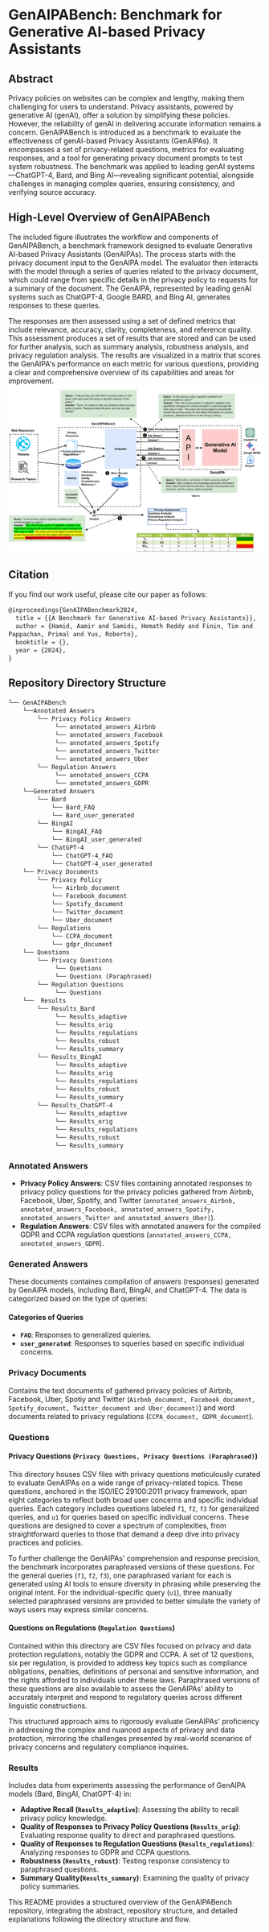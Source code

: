 # GenAIPABench: Benchmark for Generative AI-based Privacy Assistants

## Abstract
Privacy policies on websites can be complex and lengthy, making them challenging for users to understand. Privacy assistants, powered by generative AI (genAI), offer a solution by simplifying these policies. However, the reliability of genAI in delivering accurate information remains a concern. GenAIPABench is introduced as a benchmark to evaluate the effectiveness of genAI-based Privacy Assistants (GenAIPAs). It encompasses a set of privacy-related questions, metrics for evaluating responses, and a tool for generating privacy document prompts to test system robustness. The benchmark was applied to leading genAI systems—ChatGPT-4, Bard, and Bing AI—revealing significant potential, alongside challenges in managing complex queries, ensuring consistency, and verifying source accuracy.


## High-Level Overview of GenAIPABench

The included figure illustrates the workflow and components of GenAIPABench, a benchmark framework designed to evaluate Generative AI-based Privacy Assistants (GenAIPAs). The process starts with the privacy document input to the GenAIPA model. The evaluator then interacts with the model through a series of queries related to the privacy document, which could range from specific details in the privacy policy to requests for a summary of the document. The GenAIPA, represented by leading genAI systems such as ChatGPT-4, Google BARD, and Bing AI, generates responses to these queries.

The responses are then assessed using a set of defined metrics that include relevance, accuracy, clarity, completeness, and reference quality. This assessment produces a set of results that are stored and can be used for further analysis, such as summary analysis, robustness analysis, and privacy regulation analysis. The results are visualized in a matrix that scores the GenAIPA's performance on each metric for various questions, providing a clear and comprehensive overview of its capabilities and areas for improvement.
![Figure 1: A high-level overview of GenAIPABench](./arch.png)

## Citation

If you find our work useful, please cite our paper as follows:

```
@inproceedings{GenAIPABenchmark2024,
  title = {{A Benchmark for Generative AI-based Privacy Assistants}},
  author = {Hamid, Aamir and Samidi, Hemath Reddy and Finin, Tim and Pappachan, Primal and Yus, Roberto},
  booktitle = {},
  year = {2024},
}
```



## Repository Directory Structure

    └── GenAIPABench
        └──Annotated Answers
            └── Privacy Policy Answers
	             └── annotated_answers_Airbnb  	
	             └── annotated_answers_Facebook
	             └── annotated_answers_Spotify 	
	             └── annotated_answers_Twitter
	             └── annotated_answers_Uber
            └── Regulation Answers
	             └── annotated_answers_CCPA  	
	             └── annotated_answers_GDPR
        └──Generated Answers
            └── Bard
                └── Bard_FAQ
                └── Bard_user_generated
            └── BingAI
                └── BingAI_FAQ
                └── BingAI_user_generated
            └── ChatGPT-4
                └── ChatGPT-4_FAQ
                └── ChatGPT-4_user_generated
        └── Privacy Documents
            └── Privacy Policy
                └── Airbnb_document
                └── Facebook_document
                └── Spotify_document
                └── Twitter_document
                └── Uber_document
            └── Regulations
                └── CCPA_document
                └── gdpr_document
        └── Questions
            └── Privacy Questions
                 └── Questions   	
	             └── Questions (Paraphrased)  
            └── Regulation Questions 
	             └── Questions
        └──  Results
	        └── Results_Bard
	             └── Results_adaptive  	
	             └── Results_orig
                 └── Results_regulations
                 └── Results_robust
                 └── Results_summary
            └── Results_BingAI
	             └── Results_adaptive  	
	             └── Results_orig
                 └── Results_regulations
                 └── Results_robust
                 └── Results_summary
            └── Results_ChatGPT-4
                 └── Results_adaptive  	
	             └── Results_orig
                 └── Results_regulations
                 └── Results_robust
                 └── Results_summary


### Annotated Answers
- **Privacy Policy Answers**: CSV files containing annotated responses to privacy policy questions for the privacy policies gathered from Airbnb, Facebook, Uber, Spotify, and Twitter (`annotated_answers_Airbnb, annotated_answers_Facebook, annotated_answers_Spotify, annotated_answers_Twitter and annotated_answers_Uber)`).
- **Regulation Answers**: CSV files with annotated answers for the compiled GDPR and CCPA regulation questions (`annotated_answers_CCPA, annotated_answers_GDPR`).

### Generated Answers

These documents containes compilation of answers (responses) generated by GenAIPA models, including Bard, BingAI, and ChatGPT-4. The data is categorized based on the type of queries:

#### Categories of Queries

- **`FAQ`**: Responses to generalized quieries.
- **`user_generated`**: Responses to squeries based on specific individual concerns.



### Privacy Documents
Contains the text documents of gathered privacy policies of Airbnb, Facebook, Uber, Spotiy and Twitter (`Airbnb_document, Facebook_document, Spotify_document, Twitter_document and Uber_document)`) and word documents related to privacy regulations (`CCPA_document, GDPR_document`).

### Questions
#### Privacy Questions (`Privacy Questions, Privacy Questions (Paraphrased)`)
This directory houses CSV files with privacy questions meticulously curated to evaluate GenAIPAs on a wide range of privacy-related topics. These questions, anchored in the ISO/IEC 29100:2011 privacy framework, span eight categories to reflect both broad user concerns and specific individual queries. Each category includes questions labeled `f1`, `f2`, `f3` for generalized queries, and `u1` for queries based on specific individual concerns. These questions are designed to cover a spectrum of complexities, from straightforward queries to those that demand a deep dive into privacy practices and policies.

To further challenge the GenAIPAs' comprehension and response precision, the benchmark incorporates paraphrased versions of these questions. For the general queries (`f1`, `f2`, `f3`), one paraphrased variant for each is generated using AI tools to ensure diversity in phrasing while preserving the original intent. For the individual-specific query (`u1`), three manually selected paraphrased versions are provided to better simulate the variety of ways users may express similar concerns.

#### Questions on Regulations (`Regulation Questions`)
Contained within this directory are CSV files focused on privacy and data protection regulations, notably the GDPR and CCPA. A set of 12 questions, six per regulation, is provided to address key topics such as compliance obligations, penalties, definitions of personal and sensitive information, and the rights afforded to individuals under these laws. Paraphrased versions of these questions are also available to assess the GenAIPAs' ability to accurately interpret and respond to regulatory queries across different linguistic constructions.

This structured approach aims to rigorously evaluate GenAIPAs' proficiency in addressing the complex and nuanced aspects of privacy and data protection, mirroring the challenges presented by real-world scenarios of privacy concerns and regulatory compliance inquiries.

### Results
Includes data from experiments assessing the performance of GenAIPA models (Bard, BingAI, ChatGPT-4) in:
- **Adaptive Recall (`Results_adaptive`)**: Assessing the ability to recall privacy policy knowledge. 
- **Quality of Responses to Privacy Policy Questions (`Results_orig`)**: Evaluating response quality to direct and paraphrased questions.
- **Quality of Responses to Regulation Questions (`Results_regulations`)**: Analyzing responses to GDPR and CCPA questions.
- **Robustness (`Results_robust`)**: Testing response consistency to paraphrased questions.
- **Summary Quality(`Results_summary`)**: Examining the quality of privacy policy summaries.


This README provides a structured overview of the GenAIPABench repository, integrating the abstract, repository structure, and detailed explanations following the directory structure and flow.


